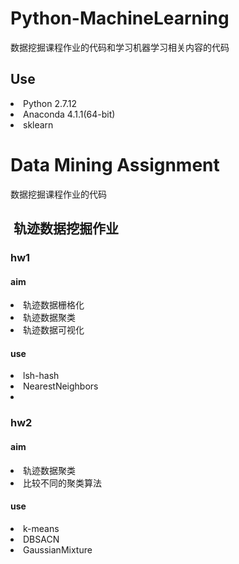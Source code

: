 # Python-MachineLearning

数据挖掘课程作业的代码和学习机器学习相关内容的代码

##  Use
<li>Python 2.7.12</li>
<li>Anaconda 4.1.1(64-bit)</li>
<li>sklearn</li>

# Data Mining Assignment

数据挖掘课程作业的代码

##  轨迹数据挖掘作业

### hw1

####  aim

<li>轨迹数据栅格化</li>
<li>轨迹数据聚类</li>
<li>轨迹数据可视化</li>

####  use

<li>lsh-hash</li>
<li>NearestNeighbors<li>

### hw2

####  aim

<li>轨迹数据聚类</li>
<li>比较不同的聚类算法</li>

####  use

<li>k-means</li>
<li>DBSACN</li>
<li>GaussianMixture</li>
